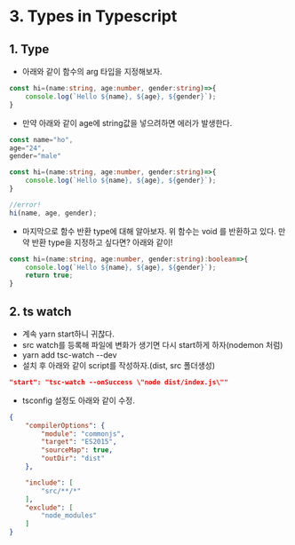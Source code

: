 # 3. Types in Typescript

## 1. Type
- 아래와 같이 함수의 arg 타입을 지정해보자.
```ts
const hi=(name:string, age:number, gender:string)=>{
    console.log(`Hello ${name}, ${age}, ${gender}`);
}
```

- 만약 아래와 같이 age에 string값을 넣으려하면 에러가 발생한다.
```ts
const name="ho",
age="24",
gender="male"

const hi=(name:string, age:number, gender:string)=>{
    console.log(`Hello ${name}, ${age}, ${gender}`);
}

//error!
hi(name, age, gender);
```

- 마지막으로 함수 반환 type에 대해 알아보자. 위 함수는 void 를 반환하고 있다. 만약 반환 type을 지정하고 싶다면? 아래와 같이!
```ts
const hi=(name:string, age:number, gender:string):boolean=>{
    console.log(`Hello ${name}, ${age}, ${gender}`);
    return true;
}
```

## 2. ts watch
- 계속 yarn start하니 귀찮다.
- src watch를 등록해 파일에 변화가 생기면 다시 start하게 하자(nodemon 처럼)
- yarn add tsc-watch --dev
- 설치 후 아래와 같이 script를 작성하자.(dist, src 폴더생성)
```json
"start": "tsc-watch --onSuccess \"node dist/index.js\""
```
- tsconfig 설정도 아래와 같이 수정. 
```json
{
    "compilerOptions": {
        "module": "commonjs",
        "target": "ES2015",
        "sourceMap": true,
        "outDir": "dist"
    },

    "include": [
        "src/**/*"
    ],
    "exclude": [
        "node_modules"
    ]   
}
```